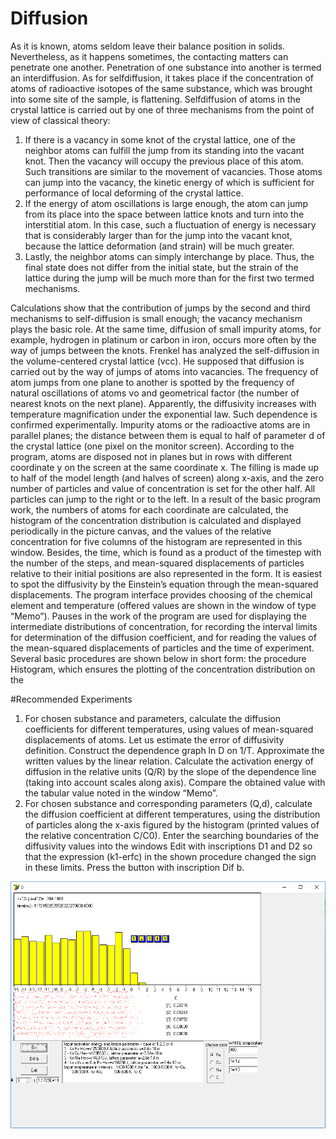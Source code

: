 # Diffusion
As it is known, atoms seldom leave their balance position in solids. Nevertheless, as it happens sometimes, the contacting matters can penetrate one another. Penetration of one substance into another is termed an interdiffusion. As for selfdiffusion, it takes place if the concentration of atoms of radioactive isotopes of the same substance, which was brought into some site of the sample, is flattening. Selfdiffusion of atoms in the crystal lattice is carried out by one of three mechanisms from the point of view of classical theory:
1. If there is a vacancy in some knot of the crystal lattice, one of the neighbor atoms can fulfill the jump from its standing into the vacant knot. Then the vacancy will occupy the previous place of this atom. Such transitions are similar to the movement of vacancies. Those atoms can jump into the vacancy, the kinetic energy of which is sufficient for performance of local deforming of the crystal lattice. 
2. If the energy of atom oscillations is large enough, the atom can jump from its place into the space between lattice knots and turn into the interstitial atom. In this case, such a fluctuation of energy is necessary that is considerably larger than for the jump into the vacant knot, because the lattice deformation (and strain) will be much greater. 
3. Lastly, the neighbor atoms can simply interchange by place. Thus, the final state does not differ from the initial state, but the strain of the lattice during the jump will be much more than for the first two termed mechanisms.

Calculations show that the contribution of jumps by the second and third mechanisms to self-diffusion is small enough; the vacancy mechanism plays the basic role. At the same time, diffusion of small impurity atoms, for example, hydrogen in platinum or carbon in iron, occurs more often by the way of jumps between the knots. Frenkel has analyzed the self-diffusion in the volume-centered crystal lattice (vcc). He supposed that diffusion is carried out by the way of jumps of atoms into vacancies. 
The frequency of atom jumps from one plane to another is spotted by the frequency of natural oscillations of atoms νo and geometrical factor (the number of nearest knots on the next plane). 
Apparently, the diffusivity increases with temperature magnification under the exponential law. Such dependence is confirmed experimentally. 
Impurity atoms or the radioactive atoms are in parallel planes; the distance between them is equal to half of parameter d of the crystal lattice (one pixel on the monitor screen). According to the program, atoms are disposed not in planes but in rows with different coordinate y on the screen at the same coordinate x. The filling is made up to half of the model length (and halves of screen) along x-axis, and the zero number of particles and value of concentration is set for the other half. All particles can jump to the right or to the left.
In a result of the basic program work, the numbers of atoms for each coordinate are calculated, the histogram of the concentration distribution is calculated and displayed periodically in the picture canvas, and the values of the relative concentration for five columns of the histogram are represented in this window. Besides, the time, which is found as a product of the timestep with the number of the steps, and mean-squared displacements of particles relative to their initial positions are also represented in the form. It is easiest to spot the diffusivity by the Einstein’s equation through the mean-squared displacements. The program interface provides choosing of the chemical element and temperature (offered values are shown in the window of type “Memo”). Pauses in the work of the program are used for displaying the intermediate distributions of concentration, for recording the interval limits for determination of the diffusion coefficient, and for reading the values of the mean-squared displacements of particles and the time of experiment. Several basic procedures are shown below in short form: the procedure Histogram, which ensures the plotting of the concentration distribution on the

#Recommended Experiments
1. For chosen substance and parameters, calculate the diffusion coefficients for different temperatures, using values of mean-squared displacements of atoms. Let us estimate the error of diffusivity definition. Construct the dependence graph ln D on 1/T. Approximate the written values by the linear relation. Calculate the activation energy of diffusion in the relative units (Q/R) by the slope of the dependence line (taking into account scales along axis). Compare the obtained value with the tabular value noted in the window “Memo”.
2. For chosen substance and corresponding parameters (Q,d), calculate the diffusion coefficient at different temperatures, using the distribution of particles along the x-axis figured by the histogram (printed values of the relative concentration C/C0). Enter the searching boundaries of the diffusivity values into the windows Edit with inscriptions D1 and D2 so that the expression (k1-erfc) in the shown procedure changed the sign in these limits. Press the button with inscription Dif b.

![alt text](https://github.com/UkrRobot/Diffusion/blob/master/Diffusion_Scrn.png)
